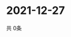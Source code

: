 # 2021-12-27
  共 0条

  <!-- BEGIN -->
  <!-- 最后更新时间Mon Dec 27 2021 18:05:08 GMT+0000 (Coordinated Universal Time) -->
  
  <!-- END -->
  
  
